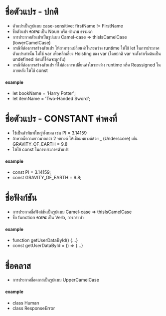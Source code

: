 # ชื่อตัวแปร - ปกติ

- ตัวแปรเป็นรูปแบบ case-sensitive: firstName != FirstName
- ชื่อตัวแปร <b>ควรจะ</b> เป็น Noun หรือ คำนาม ธรรมดา
- การประกาศตัวแปรเป็นรูปแบบ Camel-case => thisIsCamelCase (lowerCamelCase)
- กรณีที่ต้องการสร้างตัวแปร ให้สามารถเปลี่ยนค่าในระหว่าง runtime ให้ใช้ let ในการประกาศตัวแปรเท่านั้น ไม่ใช้ var เพื่อหลีกเลี่ยง Hoisting ของ var (โดยปกติ var จะตั้งค่าเริ่มต้นเป็น undefined ก่อนที่โค้ดจะถูกรัน)
- กรณีที่ต้องการสร้างตัวแปร ที่ไม่ต้องการเปลี่ยนค่าในระหว่าง runtime หรือ Reassigned ในภายหลัง ให้ใช้ const

#### example

- let bookName = 'Harry Potter';
- let itemName = 'Two-Handed Sword';

# ชื่อตัวแปร - CONSTANT ค่าคงที่

- ใช้เป็นตัวพิมพ์ใหญ่ทั้งหมด เช่น PI = 3.14159
- ถ้าหากมีความยาวมากกว่า 2 พยางค์ ให้เชื่อมพยางค์ด้วย _ (Underscore) เช่น GRAVITY_OF_EARTH = 9.8
- ให้ใข้ const ในการประกาศตัวแปร

#### example

- const PI = 3.14159;
- const GRAVITY_OF_EARTH = 9.8;

# ชื่อฟังก์ชัน

- การประกาศชื่อฟังก์ชันเป็นรูปแบบ Camel-case => thisIsCamelCase
- ชื่อ function <b>ควรจะ</b> เป็น Verb, การกระทำ

#### example

- function getUserDataById() {...}
- const getUserDataById = () => {...}

# ชื่อคลาส

- การประกาศชื่อคลาสเป็นรูปแบบ UpperCamelCase

#### example

- class Human
- class ResponseError
